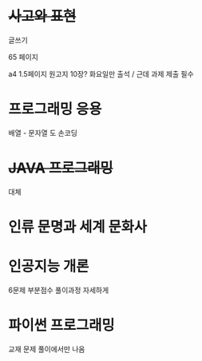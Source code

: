 # ~~사고와 표현~~
글쓰기

65 페이지

a4 1.5페이지 원고지 10장?
화요일만 출석 / 근데 과제 제출 필수
# 프로그래밍 응용
배열 - 문자열 도 손코딩
# ~~JAVA 프로그래밍~~ 
대체 
# 인류 문명과 세계 문화사

# 인공지능 개론
6문제 부분점수 풀이과정 자세하게

# 파이썬 프로그래밍

교재 문제 풀이에서만 나옴

